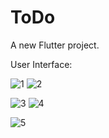 # ToDo

A new Flutter project.

User Interface: 

![1](https://github.com/SiddhiShivale/ToDoAppFlutter/assets/134221149/2362173a-4a60-4382-9367-f170e10a296b) ![2](https://github.com/SiddhiShivale/ToDoAppFlutter/assets/134221149/9ac1cea3-7195-4f9b-aa83-4cbd9df6d528)

![3](https://github.com/SiddhiShivale/ToDoAppFlutter/assets/134221149/ea39a7ff-0c7d-4338-a2fe-311a6ac25a65) ![4](https://github.com/SiddhiShivale/ToDoAppFlutter/assets/134221149/3e0a282a-f13d-4783-95a0-bf40eb80e1ec)

![5](https://github.com/SiddhiShivale/ToDoAppFlutter/assets/134221149/7872fc6d-6603-4452-9739-9da4e1f34a22)




